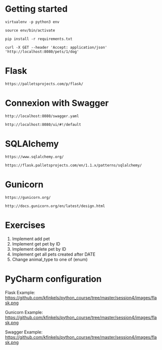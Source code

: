 # **Getting started**

`virtualenv -p python3 env`

`source env/bin/activate`

`pip install -r requirements.txt`

`curl -X GET --header 'Accept: application/json' 'http://localhost:8080/pets/1/dog'`


# **Flask**

`https://palletsprojects.com/p/flask/`

# **Connexion with Swagger**

`http://localhost:8080/swagger.yaml`

`http://localhost:8080/ui/#!/default`

# **SQLAlchemy**

`https://www.sqlalchemy.org/`

`https://flask.palletsprojects.com/en/1.1.x/patterns/sqlalchemy/`


# **Gunicorn**

`https://gunicorn.org/`

`http://docs.gunicorn.org/en/latest/design.html`

# **Exercises**

1. Implement add pet
2. Implement get pet by ID
3. Implement delete pet by ID
4. Implement get all pets created after DATE
5. Change animal_type to one of (enum)

# **PyCharm configuration**

Flask Example:
https://github.com/kfinkels/python_course/tree/master/session4/images/flask.png

Gunicorn Example: 
https://github.com/kfinkels/python_course/tree/master/session4/images/flask.png

Swagger Example:
https://github.com/kfinkels/python_course/tree/master/session4/images/flask.png